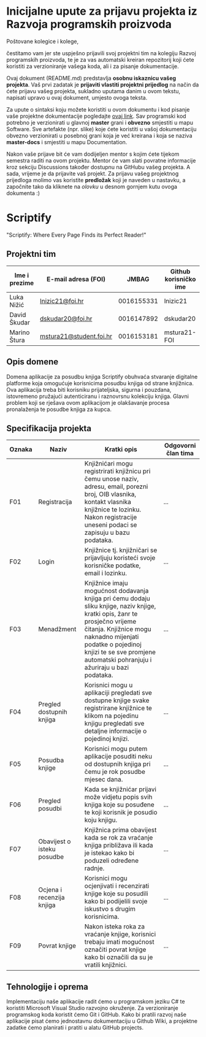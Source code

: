 # Inicijalne upute za prijavu projekta iz Razvoja programskih proizvoda

Poštovane kolegice i kolege, 

čestitamo vam jer ste uspješno prijavili svoj projektni tim na kolegiju Razvoj programskih proizvoda, te je za vas automatski kreiran repozitorij koji ćete koristiti za verzioniranje vašega koda, ali i za pisanje dokumentacije.

Ovaj dokument (README.md) predstavlja **osobnu iskaznicu vašeg projekta**. Vaš prvi zadatak je **prijaviti vlastiti projektni prijedlog** na način da ćete prijavu vašeg projekta, sukladno uputama danim u ovom tekstu, napisati upravo u ovaj dokument, umjesto ovoga teksta.

Za upute o sintaksi koju možete koristiti u ovom dokumentu i kod pisanje vaše projektne dokumentacije pogledajte [ovaj link](https://guides.github.com/features/mastering-markdown/).
Sav programski kod potrebno je verzionirati u glavnoj **master** grani i **obvezno** smjestiti u mapu Software. Sve artefakte (npr. slike) koje ćete koristiti u vašoj dokumentaciju obvezno verzionirati u posebnoj grani koja je već kreirana i koja se naziva **master-docs** i smjestiti u mapu Documentation.

Nakon vaše prijave bit će vam dodijeljen mentor s kojim ćete tijekom semestra raditi na ovom projektu. Mentor će vam slati povratne informacije kroz sekciju Discussions također dostupnu na GitHubu vašeg projekta. A sada, vrijeme je da prijavite vaš projekt. Za prijavu vašeg projektnog prijedloga molimo vas koristite **predložak** koji je naveden u nastavku, a započnite tako da kliknete na *olovku* u desnom gornjem kutu ovoga dokumenta :) 

# Scriptify
"Scriptify: Where Every Page Finds its Perfect Reader!"

## Projektni tim

Ime i prezime | E-mail adresa (FOI) | JMBAG | Github korisničko ime
------------  | ------------------- | ----- | ---------------------
Luka Nižić | lnizic21@foi.hr | 0016155331 | lnizic21
David Škudar | dskudar20@foi.hr | 0016147892 | dskudar20
Marino Štura | mstura21@student.foi.hr | 0016153181 | mstura21-FOI

## Opis domene
Domena aplikacije za posudbu knjiga Scriptify obuhvaća stvaranje digitalne platforme koja omogućuje korisnicima posudbu knjiga od strane knjižnica. Ova aplikacija treba biti korisniku prijateljska, sigurna i pouzdana, istovremeno pružajući autenticiranu i raznovrsnu kolekciju knjiga. Glavni problem koji se rješava ovom aplikacijom je olakšavanje procesa pronalaženja te posudbe knjiga za kupca.

## Specifikacija projekta

Oznaka | Naziv | Kratki opis | Odgovorni član tima
------ | ----- | ----------- | -------------------
F01 | Registracija | Knjižnićari mogu registrirati knjižnicu pri čemu unose naziv, adresu, email, porezni broj, OIB vlasnika, kontakt vlasnika knjižnice te lozinku. Nakon registracije uneseni podaci se zapisuju u bazu podataka. | ...
F02 | Login | Knjižnice tj. knjižničari se prijavljuju koristeći svoje korisničke podatke, email i lozinku.| ...
F03 | Menadžment | Knjižnice imaju mogućnost dodavanja knjiga pri ćemu dodaju sliku knjige, naziv knjige, kratki opis, žanr te prosječno vrijeme čitanja. Knjižnice mogu naknadno mijenjati podatke o pojedinoj knjizi te se sve promjene automatski pohranjuju i ažuriraju u bazi podataka. | ...
F04 | Pregled dostupnih knjiga | Korisnici mogu u aplikaciji pregledati sve dostupne knjige svake registrirane knjižnice te klikom na pojedinu knjigu pregledati sve detaljne informacije o pojedinoj knjizi. |...
F05 | Posudba knjige | Korisnici mogu putem aplikacije posuditi neku od dostupnih knjiga pri čemu je rok posudbe mjesec dana.  | ...
F06 | Pregled posudbi | Kada se knjižnićar prijavi može vidjetu popis svih knjiga koje su posuđene te koji korisnik je posudio koju knjigu. | ...
F07 | Obavijest o isteku posudbe | Knjižnica prima obavijest kada se rok za vraćanje knjiga približava ili kada je istekao kako bi poduzeli određene radnje. | ...
F08 | Ocjena i recenzija knjiga | Korisnici mogu ocjenjivati i recenzirati knjige koje su posudili kako bi podijelili svoje iskustvo s drugim korisnicima. | ...
F09 | Povrat knjige | Nakon isteka roka za vraćanje knjige, korisnici trebaju imati mogućnost označiti povrat knjige kako bi označili da su je vratili knjižnici. | ...
## Tehnologije i oprema
Implementaciju naše aplikacije radit ćemo u programskom jeziku C# te koristiti Microsoft Visual Studio razvojno okruženje. Za verzioniranje programskog koda koristit ćemo Git i GitHub. Kako bi pratili razvoj naše aplikacije pisat ćemo jednostavnu dokumentaciju u Github Wiki, a projektne zadatke ćemo planirati i pratiti u alatu GitHub projects.
